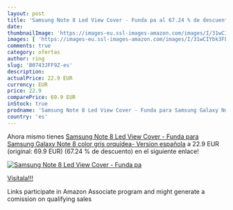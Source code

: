 ```yaml
---
layout: post
title: 'Samsung Note 8 Led View Cover - Funda pa al 67.24 % de descuento'
date: 
thumbnailImage: 'https://images-eu.ssl-images-amazon.com/images/I/31wCIYbk3FL._SL200_.jpg'
images: [ 'https://images-eu.ssl-images-amazon.com/images/I/31wCIYbk3FL._SL200_.jpg' ]
comments: true
category: ofertas
author: ring
slug: 'B0743JFF9Z-es'
description:
actualPrice: 22.9 EUR
currency: EUR
price: 22.9
comparePrice: 69.9 EUR
inStock: true
prodname: 'Samsung Note 8 Led View Cover - Funda para Samsung Galaxy Note 8  color gris orquídea- Version española'
country: 'es'
---
```


Ahora mismo tienes [Samsung Note 8 Led View Cover - Funda para Samsung Galaxy Note 8  color gris orquídea- Version española](https://www.amazon.es/dp/B0743JFF9Z/?tag=tolees-21) a 22.9 EUR (original: 69.9 EUR) (67.24 %  de descuento) en el siguiente enlace!

[![Samsung Note 8 Led View Cover - Funda pa](https://images-eu.ssl-images-amazon.com/images/I/31wCIYbk3FL._SL200_.jpg)](https://www.amazon.es/dp/B0743JFF9Z/?tag=tolees-21)

[Visítala!!!](https://www.amazon.es/dp/B0743JFF9Z/?tag=tolees-21)

Links participate in Amazon Associate program and might generate a comission on qualifying sales
